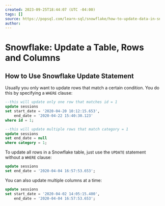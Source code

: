 ```yaml
---
created: 2023-09-25T18:44:07 (UTC -04:00)
tags: []
source: https://popsql.com/learn-sql/snowflake/how-to-update-data-in-snowflake
author: 
---
```


# Snowflake: Update a Table, Rows and Columns 

## How to Use Snowflake Update Statement

Usually you only want to update rows that match a certain condition. You do this by specifying a `WHERE` clause:

```sql
--this will update only one row that matches id = 1
update sessions
set start_date = '2020-04-20 10:12:15.653',
    end_date = '2020-04-22 15:40:30.123'
where id = 1;

--this will update multiple rows that match category = 1
update sessions
set end_date = null
where category = 1;
```

To update all rows in a Snowflake table, just use the `UPDATE` statement without a `WHERE` clause:

```sql
update sessions
set end_date = '2020-04-04 16:57:53.653';
```

You can also update multiple columns at a time:

```sql
update sessions
set start_date = '2020-04-02 14:05:15.400',
    end_date = '2020-04-04 16:57:53.653';
```
